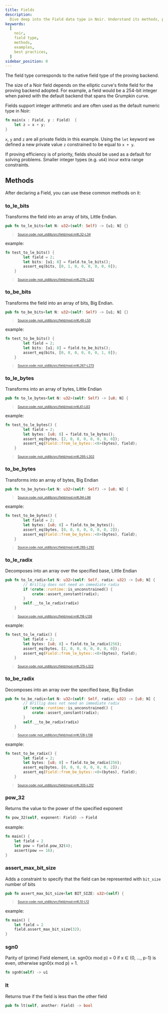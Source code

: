 ```yaml
---
title: Fields
description:
  Dive deep into the Field data type in Noir. Understand its methods, practical examples, and best practices to effectively use Fields in your Noir programs.
keywords:
  [
    noir,
    field type,
    methods,
    examples,
    best practices,
  ]
sidebar_position: 0
---
```


The field type corresponds to the native field type of the proving backend.

The size of a Noir field depends on the elliptic curve's finite field for the proving backend
adopted. For example, a field would be a 254-bit integer when paired with the default backend that
spans the Grumpkin curve.

Fields support integer arithmetic and are often used as the default numeric type in Noir:

```rust
fn main(x : Field, y : Field)  {
    let z = x + y;
}
```

`x`, `y` and `z` are all private fields in this example. Using the `let` keyword we defined a new
private value `z` constrained to be equal to `x + y`.

If proving efficiency is of priority, fields should be used as a default for solving problems.
Smaller integer types (e.g. `u64`) incur extra range constraints.

## Methods

After declaring a Field, you can use these common methods on it:

### to_le_bits

Transforms the field into an array of bits, Little Endian.

```rust title="to_le_bits" showLineNumbers 
pub fn to_le_bits<let N: u32>(self: Self) -> [u1; N] {}
```
> <sup><sub><a href="https://github.com/noir-lang/noir/blob/master/noir_stdlib/src/field/mod.nr#L32-L34" target="_blank" rel="noopener noreferrer">Source code: noir_stdlib/src/field/mod.nr#L32-L34</a></sub></sup>


example:

```rust title="to_le_bits_example" showLineNumbers 
fn test_to_le_bits() {
        let field = 2;
        let bits: [u1; 8] = field.to_le_bits();
        assert_eq(bits, [0, 1, 0, 0, 0, 0, 0, 0]);
    }
```
> <sup><sub><a href="https://github.com/noir-lang/noir/blob/master/noir_stdlib/src/field/mod.nr#L276-L282" target="_blank" rel="noopener noreferrer">Source code: noir_stdlib/src/field/mod.nr#L276-L282</a></sub></sup>



### to_be_bits

Transforms the field into an array of bits, Big Endian.

```rust title="to_be_bits" showLineNumbers 
pub fn to_be_bits<let N: u32>(self: Self) -> [u1; N] {}
```
> <sup><sub><a href="https://github.com/noir-lang/noir/blob/master/noir_stdlib/src/field/mod.nr#L48-L50" target="_blank" rel="noopener noreferrer">Source code: noir_stdlib/src/field/mod.nr#L48-L50</a></sub></sup>


example:

```rust title="to_be_bits_example" showLineNumbers 
fn test_to_be_bits() {
        let field = 2;
        let bits: [u1; 8] = field.to_be_bits();
        assert_eq(bits, [0, 0, 0, 0, 0, 0, 1, 0]);
    }
```
> <sup><sub><a href="https://github.com/noir-lang/noir/blob/master/noir_stdlib/src/field/mod.nr#L267-L273" target="_blank" rel="noopener noreferrer">Source code: noir_stdlib/src/field/mod.nr#L267-L273</a></sub></sup>



### to_le_bytes

Transforms into an array of bytes, Little Endian

```rust title="to_le_bytes" showLineNumbers 
pub fn to_le_bytes<let N: u32>(self: Self) -> [u8; N] {
```
> <sup><sub><a href="https://github.com/noir-lang/noir/blob/master/noir_stdlib/src/field/mod.nr#L61-L63" target="_blank" rel="noopener noreferrer">Source code: noir_stdlib/src/field/mod.nr#L61-L63</a></sub></sup>


example:

```rust title="to_le_bytes_example" showLineNumbers 
fn test_to_le_bytes() {
        let field = 2;
        let bytes: [u8; 8] = field.to_le_bytes();
        assert_eq(bytes, [2, 0, 0, 0, 0, 0, 0, 0]);
        assert_eq(Field::from_le_bytes::<8>(bytes), field);
    }
```
> <sup><sub><a href="https://github.com/noir-lang/noir/blob/master/noir_stdlib/src/field/mod.nr#L295-L302" target="_blank" rel="noopener noreferrer">Source code: noir_stdlib/src/field/mod.nr#L295-L302</a></sub></sup>


### to_be_bytes

Transforms into an array of bytes, Big Endian

```rust title="to_be_bytes" showLineNumbers 
pub fn to_be_bytes<let N: u32>(self: Self) -> [u8; N] {
```
> <sup><sub><a href="https://github.com/noir-lang/noir/blob/master/noir_stdlib/src/field/mod.nr#L94-L96" target="_blank" rel="noopener noreferrer">Source code: noir_stdlib/src/field/mod.nr#L94-L96</a></sub></sup>


example:

```rust title="to_be_bytes_example" showLineNumbers 
fn test_to_be_bytes() {
        let field = 2;
        let bytes: [u8; 8] = field.to_be_bytes();
        assert_eq(bytes, [0, 0, 0, 0, 0, 0, 0, 2]);
        assert_eq(Field::from_be_bytes::<8>(bytes), field);
    }
```
> <sup><sub><a href="https://github.com/noir-lang/noir/blob/master/noir_stdlib/src/field/mod.nr#L285-L292" target="_blank" rel="noopener noreferrer">Source code: noir_stdlib/src/field/mod.nr#L285-L292</a></sub></sup>



### to_le_radix

Decomposes into an array over the specified base, Little Endian

```rust title="to_le_radix" showLineNumbers 
pub fn to_le_radix<let N: u32>(self: Self, radix: u32) -> [u8; N] {
        // Brillig does not need an immediate radix
        if !crate::runtime::is_unconstrained() {
            crate::assert_constant(radix);
        }
        self.__to_le_radix(radix)
    }
```
> <sup><sub><a href="https://github.com/noir-lang/noir/blob/master/noir_stdlib/src/field/mod.nr#L118-L126" target="_blank" rel="noopener noreferrer">Source code: noir_stdlib/src/field/mod.nr#L118-L126</a></sub></sup>



example:

```rust title="to_le_radix_example" showLineNumbers 
fn test_to_le_radix() {
        let field = 2;
        let bytes: [u8; 8] = field.to_le_radix(256);
        assert_eq(bytes, [2, 0, 0, 0, 0, 0, 0, 0]);
        assert_eq(Field::from_le_bytes::<8>(bytes), field);
    }
```
> <sup><sub><a href="https://github.com/noir-lang/noir/blob/master/noir_stdlib/src/field/mod.nr#L315-L322" target="_blank" rel="noopener noreferrer">Source code: noir_stdlib/src/field/mod.nr#L315-L322</a></sub></sup>



### to_be_radix

Decomposes into an array over the specified base, Big Endian

```rust title="to_be_radix" showLineNumbers 
pub fn to_be_radix<let N: u32>(self: Self, radix: u32) -> [u8; N] {
        // Brillig does not need an immediate radix
        if !crate::runtime::is_unconstrained() {
            crate::assert_constant(radix);
        }
        self.__to_be_radix(radix)
    }
```
> <sup><sub><a href="https://github.com/noir-lang/noir/blob/master/noir_stdlib/src/field/mod.nr#L128-L136" target="_blank" rel="noopener noreferrer">Source code: noir_stdlib/src/field/mod.nr#L128-L136</a></sub></sup>


example:

```rust title="to_be_radix_example" showLineNumbers 
fn test_to_be_radix() {
        let field = 2;
        let bytes: [u8; 8] = field.to_be_radix(256);
        assert_eq(bytes, [0, 0, 0, 0, 0, 0, 0, 2]);
        assert_eq(Field::from_be_bytes::<8>(bytes), field);
    }
```
> <sup><sub><a href="https://github.com/noir-lang/noir/blob/master/noir_stdlib/src/field/mod.nr#L305-L312" target="_blank" rel="noopener noreferrer">Source code: noir_stdlib/src/field/mod.nr#L305-L312</a></sub></sup>



### pow_32

Returns the value to the power of the specified exponent

```rust
fn pow_32(self, exponent: Field) -> Field
```

example:

```rust
fn main() {
    let field = 2
    let pow = field.pow_32(4);
    assert(pow == 16);
}
```

### assert_max_bit_size

Adds a constraint to specify that the field can be represented with `bit_size` number of bits

```rust title="assert_max_bit_size" showLineNumbers 
pub fn assert_max_bit_size<let BIT_SIZE: u32>(self) {
```
> <sup><sub><a href="https://github.com/noir-lang/noir/blob/master/noir_stdlib/src/field/mod.nr#L10-L12" target="_blank" rel="noopener noreferrer">Source code: noir_stdlib/src/field/mod.nr#L10-L12</a></sub></sup>


example:

```rust
fn main() {
    let field = 2
    field.assert_max_bit_size(32);
}
```

### sgn0

Parity of (prime) Field element, i.e. sgn0(x mod p) = 0 if x ∈ \{0, ..., p-1\} is even, otherwise sgn0(x mod p) = 1.

```rust
fn sgn0(self) -> u1
```


### lt

Returns true if the field is less than the other field

```rust
pub fn lt(self, another: Field) -> bool
```
